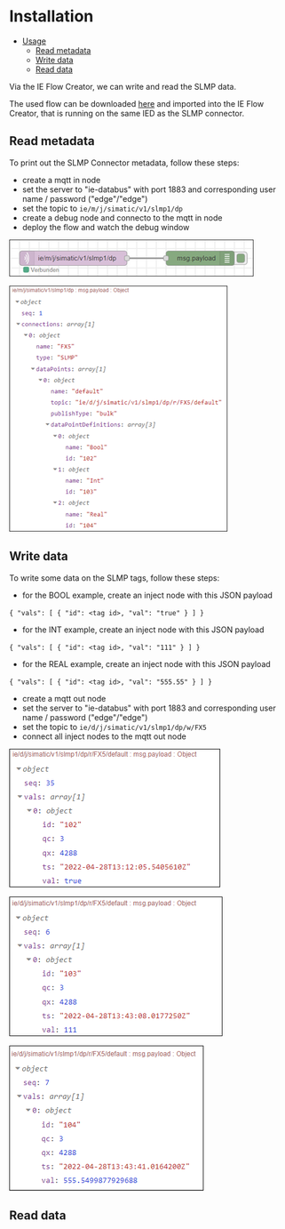 # Installation

- [Usage](#usage)
  - [Read metadata](#read-metadata)
  - [Write data](#write-data)
  - [Read data](#read-data)

Via the IE Flow Creator, we can write and read the SLMP data.

The used flow can be downloaded [here](/src/flow.json) and imported into the IE Flow Creator, that is running on the same IED as the SLMP connector.

## Read metadata

To print out the SLMP Connector metadata, follow these steps:

- create a mqtt in node
- set the server to "ie-databus" with port 1883 and corresponding user name / password ("edge"/"edge")
- set the topic to `ie/m/j/simatic/v1/slmp1/dp`
- create a debug node and connecto to the mqtt in node
- deploy the flow and watch the debug window

![metadata_flow](/docs/graphics/Metadata_Flow.png)

![metadata](/docs/graphics/Metadata.png)

## Write data

To write some data on the SLMP tags, follow these steps:

- for the BOOL example, create an inject node with this JSON payload

`{ "vals": [ { "id": <tag id>, "val": "true" } ] }`

- for the INT example, create an inject node with this JSON payload

`{ "vals": [ { "id": <tag id>, "val": "111" } ] }`

- for the REAL example, create an inject node with this JSON payload

`{ "vals": [ { "id": <tag id>, "val": "555.55" } ] }`

- create a mqtt out node
- set the server to "ie-databus" with port 1883 and corresponding user name / password ("edge"/"edge")
- set the topic to `ie/d/j/simatic/v1/slmp1/dp/w/FX5`
- connect all inject nodes to the mqtt out node

![json_bool](/docs/graphics/JSON_Bool.png)

![json_bool](/docs/graphics/JSON_Int.png)

![json_bool](/docs/graphics/JSON_Real.png)

## Read data
